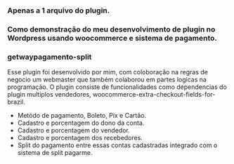 ### Apenas a 1 arquivo do plugin.
### Como demonstração do meu desenvolvimento de plugin no Wordpress usando woocommerce e sistema de pagamento.

### getwaypagamento-split

Esse plugin foi desenvolvido por mim, com coloboração na regras de negocio um webmaster que também colaborou em partes logicas na programação. O plugin consiste de funcionalidades como dependencias do plugin multiplos vendedores, woocommerce-extra-checkout-fields-for-brazil.
- Metódo de pagamento, Boleto, Pix e Cartão.
- Cadastro e porcentagem do dono da conta.
- Cadastro e porcentagem do vendedor.
- Cadastro e porcentagem dos recebedores.
- Split do pagamento entre essas contas cadastradas integrado com o sistema de split pagarme.
